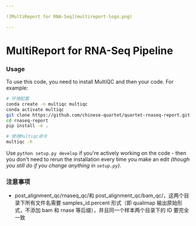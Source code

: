 ```yaml
---

![MultiReport for RNA-Seq](multireport-logo.png)

---
```


# MultiReport for RNA-Seq Pipeline

### Usage

To use this code, you need to install MultiQC and then your code. For example:

```bash
# 环境配置
conda create -n multiqc multiqc
conda activate multiqc
git clone https://github.com/chinese-quartet/quartet-rnaseq-report.git
cd rnaseq-report
pip install -e .

# 使用Multiqc命令
multiqc -h
```

Use `python setup.py develop` if you're actively working on the code - then you don't need to rerun the installation every time you make an edit _(though you still do if you change anything in `setup.py`)_.

### 注意事项

- post_alignment_qc/rnaseq_qc/和 post_alignment_qc/bam_qc/，这两个目录下所有文件名需要 samples_id.percent 形式（即 qualimap 输出原始形式，不添加 bam 和 rnase 等后缀），并且同一个样本两个目录下的 ID 要完全一致
